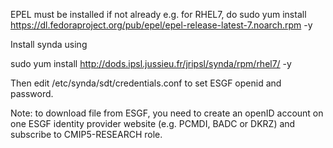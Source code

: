 

EPEL must be installed if not already
e.g. for RHEL7, do
sudo yum install https://dl.fedoraproject.org/pub/epel/epel-release-latest-7.noarch.rpm -y

Install synda using

sudo yum install http://dods.ipsl.jussieu.fr/jripsl/synda/rpm/rhel7/ -y

Then edit /etc/synda/sdt/credentials.conf to set ESGF openid and password.

Note: to download file from ESGF, you need to create an openID account on one
ESGF identity provider website (e.g. PCMDI, BADC or DKRZ) and subscribe to
CMIP5-RESEARCH role.
